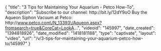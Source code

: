 {
    "title": "3 Tips for Maintaining Your Aquarium - Petco How-To",
    "description": "Subscribe to our channel: http:\/\/bit.ly\/12dY9oO Buy the Aqueon Siphon Vacuum at Petco: http:\/\/www.petco.com\/N_13393\/Aqueon.aspx?fromsearch=true&CoreCat=LookA...",
    "videoid": "145997",
    "date_created": "1394818926",
    "date_modified": "1418181188",
    "type": "captivate",
    "layout": "video",
    "url": "\/v\/3-tips-for-maintaining-your-aquarium-petco-how-to\/145997"
}